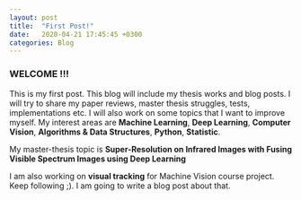 ```yaml
---
layout: post
title:  "First Post!"
date:   2020-04-21 17:45:45 +0300
categories: Blog
---
```

### WELCOME !!!

This is my first post. This blog will include my thesis works and blog posts. I will try to share my paper reviews, master thesis struggles, tests, implementations etc. I will also work on some topics that I want to improve myself. My interest areas are __Machine Learning__, __Deep Learning__, __Computer Vision__, __Algorithms & Data Structures__, __Python__, __Statistic__.

 My master-thesis topic is **Super-Resolution on Infrared Images with Fusing Visible Spectrum Images using Deep Learning**

 I am also working on __visual tracking__ for Machine Vision course project. Keep following ;). I am going to write a blog post about that.
